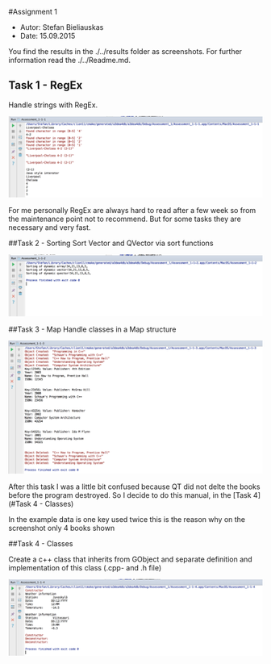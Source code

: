 #Assignment 1

* Autor:    Stefan Bieliauskas
* Date:     15.09.2015

You find the results in the ./../results folder as screenshots.
For further information read the ./../Readme.md.


## Task 1 - RegEx 
Handle strings with RegEx. 

![Image](../results/Result-1-1-1.png?raw=true)

For me personally RegEx are always hard to read after a few week so from the maintenance point not to recommend. 
But for some tasks they are necessary and very fast. 


##Task 2 - Sorting
 Sort Vector and QVector via sort functions 
 
![Image](../results/Result-1-1-2.png?raw=true)



##Task 3 - Map
 Handle classes in a Map structure 
 
![Image](../results/Result-1-1-3.png?raw=true)

After this task I was a little bit confused because QT did not delte the books before the program destroyed. 
So I decide to do this manual, in the [Task 4](#Task 4 - Classes)

In the example data is one key used twice this is the reason why on the screenshot only 4 books shown 

##Task 4 - Classes

Create a c++ class that inherits from GObject and separate definition and implementation of this class (.cpp- and .h file)

![Image](../results/Result-1-1-4.png?raw=true)

